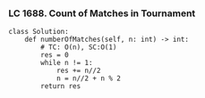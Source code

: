 ### LC 1688. Count of Matches in Tournament
```
class Solution:
    def numberOfMatches(self, n: int) -> int:
        # TC: O(n), SC:O(1)
        res = 0
        while n != 1:
            res += n//2
            n = n//2 + n % 2
        return res
```